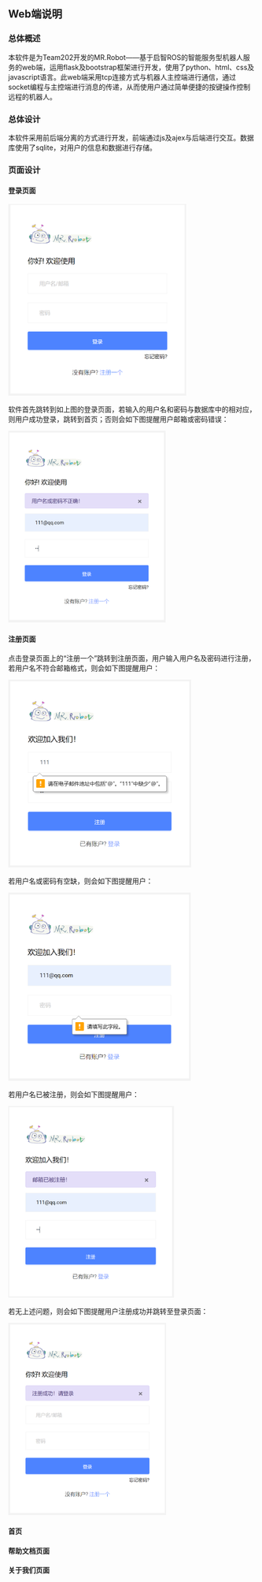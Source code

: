 ## Web端说明

### 总体概述

本软件是为Team202开发的MR.Robot——基于启智ROS的智能服务型机器人服务的web端，运用flask及bootstrap框架进行开发，使用了python、html、css及javascript语言。此web端采用tcp连接方式与机器人主控端进行通信，通过socket编程与主控端进行消息的传递，从而使用户通过简单便捷的按键操作控制远程的机器人。

### 总体设计

本软件采用前后端分离的方式进行开发，前端通过js及ajex与后端进行交互。数据库使用了sqlite，对用户的信息和数据进行存储。

### 页面设计

#### 登录页面

<img src="./media/login.png" style="zoom:38%;" />

软件首先跳转到如上图的登录页面，若输入的用户名和密码与数据库中的相对应，则用户成功登录，跳转到首页；否则会如下图提醒用户邮箱或密码错误：

<img src="./media/login_error.png" style="zoom:38%;" />

#### 注册页面

点击登录页面上的“注册一个”跳转到注册页面，用户输入用户名及密码进行注册，若用户名不符合邮箱格式，则会如下图提醒用户：

<img src="./media/regist_email.png" style="zoom:38%;" />

若用户名或密码有空缺，则会如下图提醒用户：

<img src="./media/regist_lack.png" style="zoom:38%;" />

若用户名已被注册，则会如下图提醒用户：

<img src="./media/regist_dup.png" style="zoom:38%;" />

若无上述问题，则会如下图提醒用户注册成功并跳转至登录页面：

<img src="./media/regist_success.png" style="zoom:38%;" />

#### 首页

#### 帮助文档页面

#### 关于我们页面

